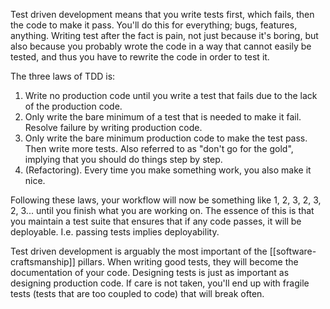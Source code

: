 Test driven development means that you write tests first, which fails, then the code to make it pass. You'll do this for everything; bugs, features, anything. Writing test after the fact is pain, not just because it's boring, but also because you probably wrote the code in a way that cannot easily be tested, and thus you have to rewrite the code in order to test it.

The three laws of TDD is:

1. Write no production code until you write a test that fails due to the lack of the production code.
2. Only write the bare minimum of a test that is needed to make it fail. Resolve failure by writing production code.
3. Only write the bare minimum production code to make the test pass. Then write more tests. Also referred to as "don't go for the gold", implying that you should do things step by step.
4. (Refactoring). Every time you make something work, you also make it nice.

Following these laws, your workflow will now be something like 1, 2, 3, 2, 3, 2, 3... until you finish what you are working on. The essence of this is that you maintain a test suite that ensures that if any code passes, it will be deployable. I.e. passing tests implies deployability.

Test driven development is arguably the most important of the [[software-craftsmanship]] pillars. When writing good tests, they will become the documentation of your code. Designing tests is just as important as designing production code. If care is not taken, you'll end up with fragile tests (tests that are too coupled to code) that will break often.

